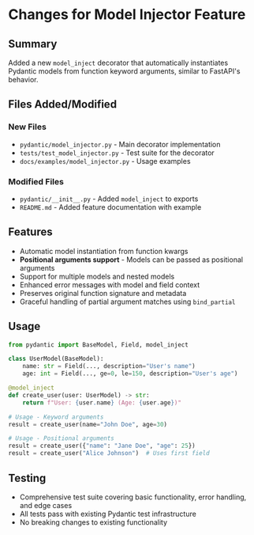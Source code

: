 # Changes for Model Injector Feature

## Summary
Added a new `model_inject` decorator that automatically instantiates Pydantic models from function keyword arguments, similar to FastAPI's behavior.

## Files Added/Modified

### New Files
- `pydantic/model_injector.py` - Main decorator implementation
- `tests/test_model_injector.py` - Test suite for the decorator
- `docs/examples/model_injector.py` - Usage examples

### Modified Files
- `pydantic/__init__.py` - Added `model_inject` to exports
- `README.md` - Added feature documentation with example

## Features
- Automatic model instantiation from function kwargs
- **Positional arguments support** - Models can be passed as positional arguments
- Support for multiple models and nested models
- Enhanced error messages with model and field context
- Preserves original function signature and metadata
- Graceful handling of partial argument matches using `bind_partial`

## Usage
```python
from pydantic import BaseModel, Field, model_inject

class UserModel(BaseModel):
    name: str = Field(..., description="User's name")
    age: int = Field(..., ge=0, le=150, description="User's age")

@model_inject
def create_user(user: UserModel) -> str:
    return f"User: {user.name} (Age: {user.age})"

# Usage - Keyword arguments
result = create_user(name="John Doe", age=30)

# Usage - Positional arguments
result = create_user({"name": "Jane Doe", "age": 25})
result = create_user("Alice Johnson")  # Uses first field
```

## Testing
- Comprehensive test suite covering basic functionality, error handling, and edge cases
- All tests pass with existing Pydantic test infrastructure
- No breaking changes to existing functionality
